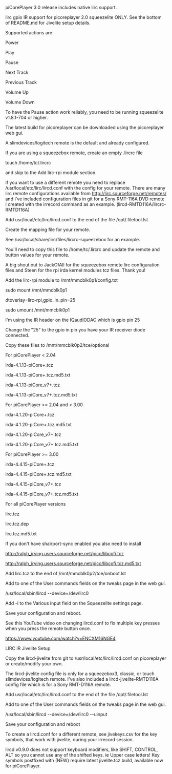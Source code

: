 piCorePlayer 3.0 release includes native lirc support.

lirc gpio IR support for picoreplayer 2.0 squeezelite ONLY.  See the bottom of README.md for Jivelite setup details.

Supported actions are

Power

Play

Pause

Next Track

Previous Track

Volume Up

Volume Down

To have the Pause action work reliably, you need to be running squeezelite v1.8.1-704 or higher.

The latest build for picoreplayer can be downloaded using the picoreplayer web gui.


A slimdevices/logitech remote is the default and already configured.

If you are using a squeezebox remote, create an empty .lircrc file


touch /home/tc/.lircrc


and skip to the Add lirc-rpi module section.


If you want to use a different remote you need to replace /usr/local/etc/lirc/lircd.conf with the config for your remote.  There are many lirc remote configurations available from http://lirc.sourceforge.net/remotes/ and I've included configuration files in git for a Sony RMT-116A DVD remote I created with the irrecord command as an example. (lircd-RMTD116A/lircrc-RMTD116A)

Add usr/local/etc/lirc/lircd.conf to the end of the file /opt/.filetool.lst

Create the mapping file for your remote.

See /usr/local/share/lirc/files/lircrc-squeezebox for an example.

You'll need to copy this file to /home/tc/.lircrc and update the remote and button values for your remote.

A big shout out to JackOfAll for the squeezebox remote lirc configuration files and Steen for the rpi irda kernel modules tcz files.  Thank you!


Add the lirc-rpi module to /mnt/mmcblk0p1/config.txt


sudo mount /mnt/mmcblk0p1

dtoverlay=lirc-rpi,gpio_in_pin=25

sudo umount /mnt/mmcblk0p1


I'm using the IR header on the IQaudIODAC which is gpio pin 25

Change the "25" to the gpio in pin you have your IR receiver diode connected.


Copy these files to /mnt/mmcblk0p2/tce/optional


For piCorePlayer < 2.04

irda-4.1.13-piCore+.tcz

irda-4.1.13-piCore+.tcz.md5.txt

irda-4.1.13-piCore_v7+.tcz

irda-4.1.13-piCore_v7+.tcz.md5.txt


For piCorePlayer >= 2.04 and < 3.00

irda-4.1.20-piCore+.tcz

irda-4.1.20-piCore+.tcz.md5.txt

irda-4.1.20-piCore_v7+.tcz

irda-4.1.20-piCore_v7+.tcz.md5.txt


For piCorePlayer >= 3.00

irda-4.4.15-piCore+.tcz

irda-4.4.15-piCore+.tcz.md5.txt

irda-4.4.15-piCore_v7+.tcz

irda-4.4.15-piCore_v7+.tcz.md5.txt


For all piCorePlayer versions

lirc.tcz

lirc.tcz.dep

lirc.tcz.md5.txt


If you don't have shairport-sync enabled you also need to install 

http://ralph_irving.users.sourceforge.net/pico/libcofi.tcz

http://ralph_irving.users.sourceforge.net/pico/libcofi.tcz.md5.txt


Add lirc.tcz to the end of /mnt/mmcblk0p2/tce/onboot.lst


Add to one of the User commands fields on the tweaks page in the web gui.


/usr/local/sbin/lircd --device=/dev/lirc0


Add -i to the Various input field on the Squeezelite settings page.


Save your configuration and reboot.


See this YouTube video on changing lircd.conf to fix multiple key presses when you press the remote button once.

https://www.youtube.com/watch?v=ENCXM16NGE4




LIRC IR Jivelite Setup

Copy the lircd-jivelite from git to /usr/local/etc/lirc/lircd.conf on picoreplayer or create/modify your own.

The lircd-jivelite config file is only for a squeezebox3, classic, or touch slimdevices/logitech remote. I've also included a lircd-jivelite-RMTD116A config file which is for a Sony RMT-D116A remote.

Add usr/local/etc/lirc/lircd.conf to the end of the file /opt/.filetool.lst

Add to one of the User commands fields on the tweaks page in the web gui.

/usr/local/sbin/lircd --device=/dev/lirc0 --uinput

Save your configuration and reboot

To create a lircd.conf for a different remote, see jivekeys.csv for the key symbols, that work with jivelite, during your irrecord session.

lircd v0.9.0 does not support keyboard modifiers, like SHIFT, CONTROL, ALT so you cannot use any of the shifted keys. ie Upper case letters! Key symbols postfixed with (NEW) require latest jivelite.tcz build, available now for piCorePlayer.
